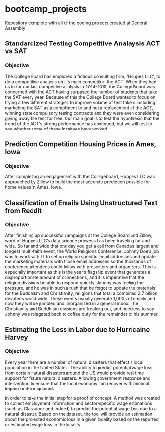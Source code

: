 # bootcamp_projects
Repository complete with all of the coding projects created at General Assembly

## Standardized Testing Competitive Analaysis ACT vs SAT

### Objective

The College Board has employed a fictious consulting firm, 'Hoppes LLC', to do a competitive analysis on it's main competitor: the ACT. When they had us in for our last compeitive analysis in 2014-2015, the College Board was concerned with the ACT having surpased the number of students that take the SAT every year. Because of this the College Board wanted to focus on trying a few different strategies to improve volume of test takers including: marketing the SAT as a compliment to and not a replacement of the ACT, winning state compulsory testing contracts and they were even considering giving away the test for free. Our main goal is to test the hypothesis that the trend of the ACT's strong performance has continued, but we will test to see whether some of these initaitves have worked.


## Prediction Competition Housing Prices in Ames, Iowa

### Objective

After completing an engagement with the Collegeboard, Hoppes LLC was approached by Zillow to build the most accurate prediction possible for home values in Ames, Iowa.


## Classification of Emails Using Unstructured Text from Reddit

### Objective

After finishing up successful campaigns at the College Board and Zillow, word of Hoppes LLC’s data science prowess has been traveling far and wide. So far and wide that one day you get a call from Canada’s largest and longest multi-faith event, the World Religions Conference. Johnny Doe’s job was to work with IT to set up religion specific email addresses and update the marketing materials with those email addresses so the thousands of conference attendees could follow with presenters and organizers. This is especially important as this is the year’s flagship event that generates a disproportionate amount of connections, and it is imperative that the religion divisions be able to respond quickly. Johnny was feeling the pressure, and he was in such a rush that he forgot to update the materials for the Buddhism and Christianity, religions that total a combined 2.7 billion devotees world wide. These events usually generate 1,000s of emails and now they will be jumbled and unorganized in a general inbox. The Christianity and Buddhism divisions are freaking out, and needless to say Johnny was relegated back to coffee duty for the remainder of his summer.

## Estimating the Loss in Labor due to Hurricaine Harvey

### Objective


Every year there are a number of natural disasters that effect a local population in the United States. The ability to predict potential wage loss from certain natural disasters around the US would provide real time support for future natural disasters. Allowing government response and intervention to ensure that the local economy can recover with minimal impact to the displaced.

In order to take the initial step for a proof of concept. A method was created to collect employment information and sector-specific wage estimations (such as Glassdoor and Indeed) to predict the potential wage loss due to a natural disaster. Based on the dataset, the tool will provide an estimation about the projected economic loss in a given locality based on the reported or estimated wage loss in the locality.
